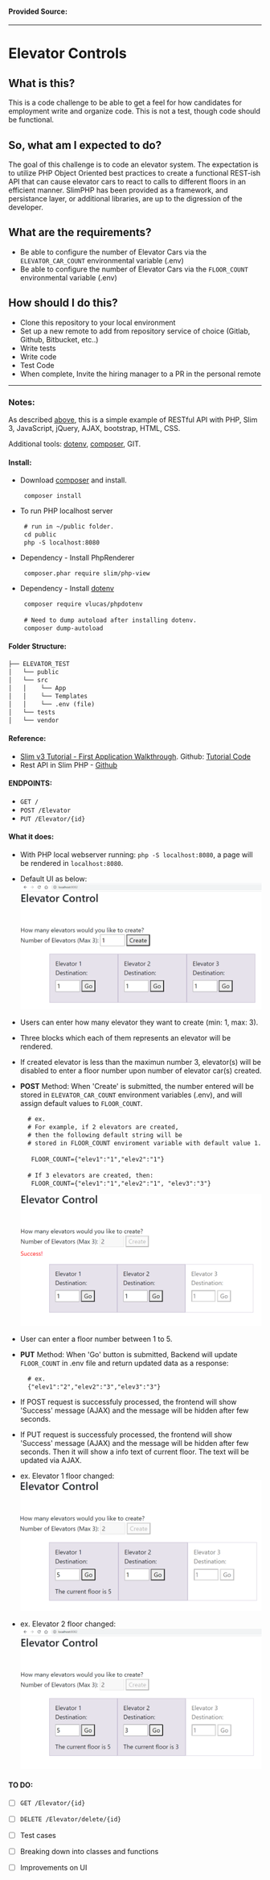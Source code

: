 #### Provided Source: 
* * *
# Elevator Controls

 
## What is this?
This is a code challenge to be able to get a feel for how candidates for employment write and organize code. This is not a test, though code should be functional.

## So, what am I expected to do?

The goal of this challenge is to code an elevator system. The expectation is to utilize PHP Object Oriented best practices to create a functional REST-ish API that can cause elevator cars to react to calls to different floors in an efficient manner. SlimPHP has been provided as a framework, and persistance layer, or additional libraries, are up to the digression of the developer.

## What are the requirements?

 - Be able to configure the number of Elevator Cars via the `ELEVATOR_CAR_COUNT` environmental variable (.env)
 - Be able to configure the number of Elevator Cars via the `FLOOR_COUNT` environmental variable (.env)

## How should I do this?

- Clone this repository to your local environment
- Set up a new remote to add from repository service of choice (Gitlab, Github, Bitbucket, etc..)
- Write tests
- Write code
- Test Code
- When complete, Invite the hiring manager to a PR in the personal remote 

* * *
### Notes: 

As described [above](http://bitbucket.poweredbyefi.org/projects/LIB/repos/elevator_test/browse), this is a simple example of RESTful API with PHP, Slim 3, JavaScript, jQuery, AJAX, bootstrap, HTML, CSS. 

Additional tools: [dotenv](https://packagist.org/packages/vlucas/phpdotenv), [composer](https://getcomposer.org/download/), GIT.

#### Install:
- Download [composer](https://getcomposer.org/download/) and install.
  ```
   composer install
  ```
- To run PHP localhost server
  ```
   # run in ~/public folder.
   cd public 
   php -S localhost:8080
  ```
- Dependency - Install PhpRenderer
  ```
   composer.phar require slim/php-view
  ```
- Dependency - Install [dotenv](https://packagist.org/packages/vlucas/phpdotenv)
  ```
   composer require vlucas/phpdotenv
   
   # Need to dump autoload after installing dotenv.
   composer dump-autoload
  ```
  

#### Folder Structure: 
```
├── ELEVATOR_TEST
│   └── public
│   └── src
│   │    └── App
│   │    └── Templates
│   │    └── .env (file)
│   └── tests
│   └── vendor
```
#### Reference: 
- [Slim v3 Tutorial - First Application Walkthrough](http://www.slimframework.com/docs/v3/tutorial/first-app.html). Github: [Tutorial Code](https://github.com/slimphp/Tutorial-First-Application)
- Rest API in Slim PHP - [Github](https://github.com/maurobonfietti/rest-api-slim-php)

#### ENDPOINTS:
- `GET /`
- `POST /Elevator`
- `PUT /Elevator/{id}`

#### What it does:
- With PHP local webserver running: `php -S localhost:8080`, a page will be rendered in ``localhost:8080``.
  
- Default UI as below:<br/>
![Default_UI](src\resources\images\elevator_ui1.PNG)

- Users can enter how many elevator they want to create (min: 1, max: 3). 
- Three blocks which each of them represents an elevator will be rendered.
- If created elevator is less than the maximun number 3, elevator(s) will be disabled to enter a floor number upon number of elevator car(s) created.
- <b>POST</b> Method: When 'Create' is submitted, the number entered will be stored in ``ELEVATOR_CAR_COUNT`` environment variables (.env), and will assign default values to ``FLOOR_COUNT``.
  ```
    # ex.
    # For example, if 2 elevators are created, 
    # then the following default string will be
    # stored in FLOOR_COUNT enviroment variable with default value 1.

     FLOOR_COUNT={"elev1":"1","elev2":"1"}

    # If 3 elevators are created, then:
     FLOOR_COUNT={"elev1":"1","elev2":"1", "elev3":"3"}

  ``` 
  ![Create-success](src\resources\images\elevator_ui1-created.PNG)
 
- User can enter a floor number between 1 to 5.
- <b>PUT</b> Method: When 'Go' button is submitted, Backend will update ``FLOOR_COUNT`` in .env file and return updated data as a response: 
  ```
    # ex.
    {"elev1":"2","elev2":"3","elev3":"3"}
  ```
  
- If POST request is successfuly processed, the frontend will show 'Success' message (AJAX) and the message will be hidden after few seconds.

- If PUT request is successfuly processed, the frontend will show 'Success' message (AJAX) and the message will be hidden after few seconds. Then it will show a info text of current floor. The text will be updated via AJAX.
- ex. Elevator 1 floor changed:
 ![go1](src\resources\images\elevator_ui1-go1.PNG)
- ex. Elevator 2 floor changed:
 ![go2](src\resources\images\elevator_ui1-go2.PNG)


#### TO DO:
 - [ ] `GET /Elevator/{id}` 
 - [ ] `DELETE /Elevator/delete/{id}`
 - [ ] Test cases
 - [ ] Breaking down into classes and functions
 - [ ] Improvements on UI

